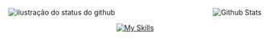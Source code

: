 <p align="center">

<img align='left' src="https://github-readme-stats.vercel.app/api?username=pinuya&show_icons=true&title_color=FFFFFF&text_color=FFFFFF&icon_color=FFFFFF&bg_color=0D1017&cache_seconds=2300&hide_border=true" alt="ilustração do status do github">
  
<img
        align="right"
        src="https://github-readme-stats.vercel.app/api/top-langs/?username=pinuya&title_color=FFFFFF&text_color=FFFFFF&icon_color=FFFFFF&bg_color=0D1017&hide_border=true&include_all_commits=true&count_private=true&layout=compact"
        alt="Github Stats"
      />



  
</p>

<br/>

<div align="center">

[![My Skills](https://skillicons.dev/icons?i=js,ts,react,nodejs,docker,supabase,html,css,tailwind,remix,bun,git)](https://skillicons.dev)
  
</div>
